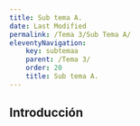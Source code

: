 ```yaml
---
title: Sub tema A.
date: Last Modified
permalink: /Tema 3/Sub Tema A/
eleventyNavigation:
    key: subtemaa
    parent: /Tema 3/
    order: 20
    title: Sub tema A.
---
```


<!-- @format -->

## **Introducción**
